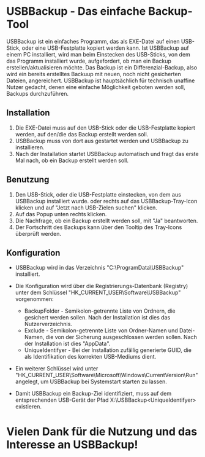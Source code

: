# USBBackup - Das einfache Backup-Tool

USBBackup ist ein einfaches Programm, das als EXE-Datei auf einen USB-Stick, oder eine USB-Festplatte kopiert werden kann.
Ist USBBackup auf einem PC installiert, wird man beim Einstecken des USB-Sticks, von dem das Programm installiert wurde,
aufgefordert, ob man ein Backup erstellen/aktualisieren möchte.
Das Backup ist ein Differenzial-Backup, also wird ein bereits erstelltes Backuup mit neuen, noch nicht gesicherten Dateien, angereichert.
USBBackup ist hauptsächlich für technisch unaffine Nutzer gedacht, denen eine einfache Möglichkeit geboten werden soll, Backups durchzuführen.

## Installation

1. Die EXE-Datei muss auf den USB-Stick oder die USB-Festplatte kopiert werden, auf den/die das Backup erstellt werden soll.
2. USBBackup muss von dort aus gestartet werden und USBBackup zu installieren.
3. Nach der Installation startet USBBackup automatisch und fragt das erste Mal nach, ob ein Backup erstellt werden soll.

## Benutzung

1. Den USB-Stick, oder die USB-Festplatte einstecken, von dem aus USBBackup installiert wurde.
   oder rechts auf das USBBackup-Tray-Icon klicken und auf "Jetzt nach USB-Zielen suchen" klicken.
2. Auf das Popup unten rechts klicken.
3. Die Nachfrage, ob ein Backup erstellt werden soll, mit "Ja" beantworten.
4. Der Fortschritt des Backups kann über den Tooltip des Tray-Icons überprüft werden.

## Konfiguration

* USBBackup wird in das Verzeichnis "C:\ProgramData\USBBackup" installiert.
* Die Konfiguration wird über die Registrierungs-Datenbank (Registry) unter dem Schlüssel "HK_CURRENT_USER\Software\USBBackup" vorgenommen:
	* BackupFolder - Semikolon-getrennte Liste von Ordnern, die gesichert werden sollen. Nach der Installation ist dies das Nutzerverzeichnis.
	* Exclude - Semikolon-getrennte Liste von Ordner-Namen und Datei-Namen, die von der Sicherung ausgeschlossen werden sollen. Nach der Installation ist dies "AppData".
	* UniqueIdentifyer - Bei der Installation zufällig generierte GUID, die als Identifikation des korrekten USB-Mediums dient.
* Ein weiterer Schlüssel wird unter "HK_CURRENT_USER\Software\Microsoft\Windows\CurrentVersion\Run" angelegt, um USBBackup bei Systemstart starten zu lassen.

* Damit USBBackup ein Backup-Ziel identifiziert, muss auf dem entsprechenden USB-Gerät der Pfad X:\USBBackup\<UniqueIdentifyer> existieren.

# Vielen Dank für die Nutzung und das Interesse an USBBackup!